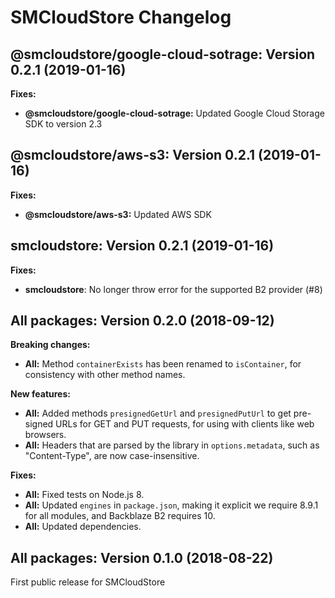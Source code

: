 # SMCloudStore Changelog

## @smcloudstore/google-cloud-sotrage: Version 0.2.1 (2019-01-16)

**Fixes:**

- **@smcloudstore/google-cloud-sotrage:** Updated Google Cloud Storage SDK to version 2.3

## @smcloudstore/aws-s3: Version 0.2.1 (2019-01-16)

**Fixes:**

- **@smcloudstore/aws-s3:** Updated AWS SDK

## smcloudstore: Version 0.2.1 (2019-01-16)

**Fixes:**

- **smcloudstore**: No longer throw error for the supported B2 provider (#8)

## All packages: Version 0.2.0 (2018-09-12)

**Breaking changes:**

- **All:** Method `containerExists` has been renamed to `isContainer`, for consistency with other method names.

**New features:**

- **All:** Added methods `presignedGetUrl` and `presignedPutUrl` to get pre-signed URLs for GET and PUT requests, for using with clients like web browsers.
- **All:** Headers that are parsed by the library in `options.metadata`, such as "Content-Type", are now case-insensitive.

**Fixes:**

- **All:** Fixed tests on Node.js 8.
- **All:** Updated `engines` in `package.json`, making it explicit we require 8.9.1 for all modules, and Backblaze B2 requires 10.
- **All:** Updated dependencies.

## All packages: Version 0.1.0 (2018-08-22)

First public release for SMCloudStore
